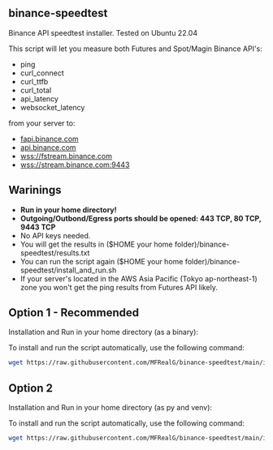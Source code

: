 ## binance-speedtest
Binance API speedtest installer. Tested on Ubuntu 22.04

This script will let you measure both Futures and Spot/Magin Binance API's:
- ping
- curl_connect
- curl_ttfb
- curl_total
- api_latency
- websocket_latency

from your server to:
- [fapi.binance.com](https://fapi.binance.com/fapi/v1/ping)
- [api.binance.com](https://api.binance.com/api/v3/ping)
- [wss://fstream.binance.com](wss://fstream.binance.com/ws)
- [wss://stream.binance.com:9443](wss://stream.binance.com:9443/ws/!ticker@arr)


## Warinings
- <b>Run in your home directory!
- Outgoing/Outbond/Egress ports should be opened: 443 TCP, 80 TCP, 9443 TCP</b>
- No API keys needed.
- You will get the results in ($HOME your home folder)/binance-speedtest/results.txt
- You can run the script again ($HOME your home folder)/binance-speedtest/install_and_run.sh
- If your server's located in the AWS Asia Pacific (Tokyo ap-northeast-1) zone you won't get the ping results from Futures API likely.


## Option 1 - Recommended
Installation and Run in your home directory (as a binary):

To install and run the script automatically, use the following command:

```sh
wget https://raw.githubusercontent.com/MFRealG/binance-speedtest/main/install_and_run_binary.sh -O install_and_run_binary.sh && bash install_and_run_binary.sh
```

## Option 2
Installation and Run in your home directory (as py and venv):

To install and run the script automatically, use the following command:

```sh
wget https://raw.githubusercontent.com/MFRealG/binance-speedtest/main/install_and_run.sh -O install_and_run.sh && bash install_and_run.sh
```
